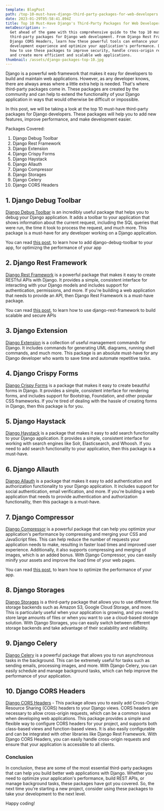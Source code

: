 ```yaml
---
template: BlogPost
path: /top-10-must-have-django-third-party-packages-for-web-developers
date: 2023-01-29T05:58:41.894Z
title: Top 10 Must-Have Django's Third-Party Packages for Web Developers
metaDescription: >-
  Get ahead of the game with this comprehensive guide to the top 10 must-have
  third-party packages for Django web development. From Django Rest Framework to
  Django CORS Headers, learn how these powerful tools can enhance your web
  development experience and optimize your application's performance. Discover
  how to use these packages to improve security, handle cross-origin requests,
  and create more efficient and scalable web applications.
thumbnail: /assets/django-packages-top-10.jpg
---
```

Django is a powerful web framework that makes it easy for developers to build and maintain web applications. However, as any developer knows, there are always areas where a little extra help is needed. That's where third-party packages come in. These packages are created by the community and can help to extend the functionality of your Django application in ways that would otherwise be difficult or impossible.

In this post, we will be taking a look at the top 10 must-have third-party packages for Django developers. These packages will help you to add new features, improve performance, and make development easier.

Packages Covered:

1. Django Debug Toolbar
2. Django Rest Framework
3. Django Extension
4. Django Crispy Forms
5. Django Haystack
6. Django Allauth
7. Django Compressor
8. Django Storages
9. Django Celery
10. Django CORS Headers

## 1. Django Debug Toolbar

[Django Debug Toolbar](https://django-debug-toolbar.readthedocs.io/en/latest/) is an incredibly useful package that helps you to debug your Django application. It adds a toolbar to your application that shows information about the current request, including the SQL queries that were run, the time it took to process the request, and much more. This package is a must-have for any developer working on a Django application.

You can read [this post](https://simplifiedweb.netlify.app/unlock-full-potential-django-app-performance-optimization-techniques), to learn how to add django-debug-toolbar to your app, for optimizng the performance of your app

## 2. Django Rest Framework

[Django Rest Framework](https://www.django-rest-framework.org/) is a powerful package that makes it easy to create RESTful APIs with Django. It provides a simple, consistent interface for interacting with your Django models and includes support for authentication, permissions, and more. If you're building a web application that needs to provide an API, then Django Rest Framework is a must-have package.

You can read [this post](https://simplifiedweb.netlify.app/build-scalable-and-secure-apis-with-django-rest-framework), to learn how to use django-rest-framework to build scalable and secure APIs

## 3. Django Extension

[Django Extension](https://django-extensions.readthedocs.io/en/latest/) is a collection of useful management commands for Django. It includes commands for generating UML diagrams, running shell commands, and much more. This package is an absolute must-have for any Django developer who wants to save time and automate repetitive tasks.

## 4. Django Crispy Forms

[Django Crispy Forms](https://django-crispy-forms.readthedocs.io/en/latest/) is a package that makes it easy to create beautiful forms in Django. It provides a simple, consistent interface for rendering forms, and includes support for Bootstrap, Foundation, and other popular CSS frameworks. If you're tired of dealing with the hassle of creating forms in Django, then this package is for you.

## 5. Django Haystack

[Django Haystack](https://django-haystack.readthedocs.io/en/latest/) is a package that makes it easy to add search functionality to your Django application. It provides a simple, consistent interface for working with search engines like Solr, Elasticsearch, and Whoosh. If you need to add search functionality to your application, then this package is a must-have.

## 6. Django Allauth

[Django Allauth](https://www.intenct.nl/projects/django-allauth/) is a package that makes it easy to add authentication and authorization functionality to your Django application. It includes support for social authentication, email verification, and more. If you're building a web application that needs to provide authentication and authorization functionality, then this package is a must-have.

## 7. Django Compressor

[Django Compressor](https://django-compressor.readthedocs.io/en/latest/) is a powerful package that can help you optimize your application's performance by compressing and merging your CSS and JavaScript files. This can help reduce the number of requests your application needs to make, resulting in faster load times and improved user experience. Additionally, it also supports compressing and merging of images, which is an added bonus. With Django Compressor, you can easily minify your assets and improve the load time of your web pages.

You can read [this post](https://simplifiedweb.netlify.app/unlock-full-potential-django-app-performance-optimization-techniques), to learn how to optimize the performance of your app.

## 8. Django Storages

[Django Storages](https://django-storages.readthedocs.io/en/1.1.8/index.html) is a third-party package that allows you to use different file storage backends such as Amazon S3, Google Cloud Storage, and more. This is particularly useful when your application is growing, and you need to store large amounts of files or when you want to use a cloud-based storage solution. With Django Storages, you can easily switch between different storage backends and take advantage of their scalability and reliability.

## 9. Django Celery

[Django Celery](https://pypi.org/project/django-celery/) is a powerful package that allows you to run asynchronous tasks in the background. This can be extremely useful for tasks such as sending emails, processing images, and more. With Django Celery, you can easily schedule and manage background tasks, which can help improve the performance of your application.

## 10. Django CORS Headers

[Django CORS Headers](https://pypi.org/project/django-cors-headers/) - This package allows you to easily add Cross-Origin Resource Sharing (CORS) headers to your Django views. CORS headers are necessary to allow cross-origin requests, which can be a common issue when developing web applications. This package provides a simple and flexible way to configure CORS headers for your project, and supports both class-based views and function-based views. It is also easily configurable and can be integrated with other libraries like Django Rest Framework. With Django CORS Headers, you can easily handle cross-origin requests and ensure that your application is accessible to all clients.

### Conclusion

In conclusion, these are some of the most essential third-party packages that can help you build better web applications with Django. Whether you need to optimize your application's performance, build REST APIs, or manage background tasks, these packages have got you covered. So, the next time you're starting a new project, consider using these packages to take your development to the next level.

Happy coding!
